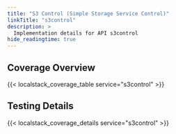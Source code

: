 ```yaml
---
title: "S3 Control (Simple Storage Service Control)"
linkTitle: "s3control"
description: >
  Implementation details for API s3control
hide_readingtime: true
---
```


## Coverage Overview
{{< localstack_coverage_table service="s3control" >}}

## Testing Details
{{< localstack_coverage_details service="s3control" >}}
